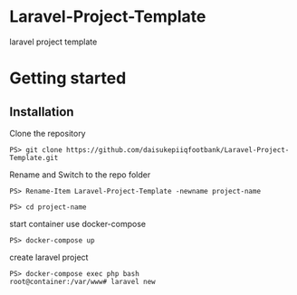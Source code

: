 # Laravel-Project-Template
laravel project template

# Getting started

## Installation

Clone the repository

    PS> git clone https://github.com/daisukepiiqfootbank/Laravel-Project-Template.git

Rename and Switch to the repo folder

    PS> Rename-Item Laravel-Project-Template -newname project-name

    PS> cd project-name

start container use docker-compose

    PS> docker-compose up

create laravel project

    PS> docker-compose exec php bash
    root@container:/var/www# laravel new



